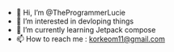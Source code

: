 - 👋 Hi, I’m @TheProgrammerLucie
- 👀 I’m interested in devloping things
- 🌱 I’m currently learning Jetpack compose
- 📫 How to reach me : korkeom11@gmail.com

<!---
TheProgrammerLucie/TheProgrammerLucie is a ✨ special ✨ repository because its `README.md` (this file) appears on your GitHub profile.
You can click the Preview link to take a look at your changes.
--->
